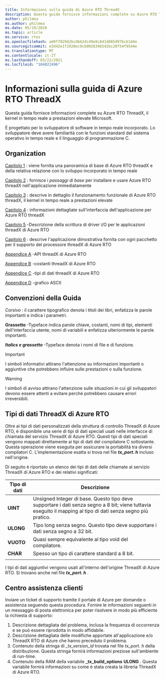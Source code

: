 ```yaml
---
title: Informazioni sulla guida di Azure RTO ThreadX
description: Questa guida fornisce informazioni complete su Azure RTO ThreadX, il kernel in tempo reale a prestazioni elevate Microsoft.
author: philmea
ms.author: philmea
ms.date: 05/19/2020
ms.topic: article
ms.service: rtos
ms.openlocfilehash: ad9f782942bcdbb2dc49a9c841d865d97bcb1d4e
ms.sourcegitcommit: e3d42e1f2920ec9cb002634b542bc20754f9544e
ms.translationtype: MT
ms.contentlocale: it-IT
ms.lasthandoff: 03/22/2021
ms.locfileid: "104822496"
---
```

# <a name="about-the-azure-rtos-threadx-guide"></a>Informazioni sulla guida di Azure RTO ThreadX

Questa guida fornisce informazioni complete su Azure RTO ThreadX, il kernel in tempo reale a prestazioni elevate Microsoft. 

È progettato per lo sviluppatore di software in tempo reale incorporato. Lo sviluppatore deve avere familiarità con le funzioni standard del sistema operativo in tempo reale e il linguaggio di programmazione C.

## <a name="organization"></a>Organization

[Capitolo 1](chapter1.md) : viene fornita una panoramica di base di Azure RTO threadX e della relativa relazione con lo sviluppo incorporato in tempo reale

[Capitolo 2](chapter2.md) : fornisce i *passaggi di base* per installare e usare Azure RTO threadX nell'applicazione immediatamente

[Capitolo 3](chapter3.md) : descrive in dettaglio il funzionamento funzionale di Azure RTO threadX, il kernel in tempo reale a prestazioni elevate

[Capitolo 4](chapter4.md) : informazioni dettagliate sull'interfaccia dell'applicazione per Azure RTO threadX

[Capitolo 5](chapter5.md) -Descrizione della scrittura di driver i/O per le applicazioni threadX di Azure RTO

[Capitolo 6](chapter6.md) : descrive l'applicazione dimostrativa fornita con ogni pacchetto per il supporto del processore threadX di Azure RTO

[Appendice A](appendix-a.md) -API threadX di Azure RTO

[Appendice B](appendix-b.md) -costanti threadX di Azure RTO

[Appendice C](appendix-c.md) -tipi di dati threadX di Azure RTO

[Appendice D](appendix-d.md) -grafico ASCII

## <a name="guide-conventions"></a>Convenzioni della Guida

*Corsivo* : il carattere tipografico denota i titoli dei libri, enfatizza le parole importanti e indica i parametri.

**Grassetto** -Typeface indica parole chiave, costanti, nomi di tipi, elementi dell'interfaccia utente, nomi di variabili e enfatizza ulteriormente le parole importanti.

***Italics e grassetto*** -Typeface denota i nomi di file e di funzione.

> [!IMPORTANT]
> I simboli informativi attirano l'attenzione su informazioni importanti o aggiuntive che potrebbero influire sulle prestazioni o sulla funzione.

> [!WARNING]
> I simboli di avviso attirano l'attenzione sulle situazioni in cui gli sviluppatori devono essere attenti a evitare perché potrebbero causare errori irreversibili.

## <a name="azure-rtos-threadx-data-types"></a>Tipi di dati ThreadX di Azure RTO

Oltre ai tipi di dati personalizzati della struttura di controllo ThreadX di Azure RTO, è disponibile una serie di tipi di dati speciali usati nelle interfacce di chiamata del servizio ThreadX di Azure RTO. Questi tipi di dati speciali vengono mappati direttamente ai tipi di dati del compilatore C sottostante. Questa operazione viene eseguita per assicurare la portabilità tra diversi compilatori C. L'implementazione esatta si trova nel file ***tx_port. h*** incluso nell'origine.

Di seguito è riportato un elenco dei tipi di dati delle chiamate al servizio ThreadX di Azure RTO e dei relativi significati:

| Tipo di dati  | Descrizione |
| -------- | ------------------------------------------------------------------------------------------------------------------------------------ |
| **UINT** | Unsigned Integer di base. Questo tipo deve supportare i dati senza segno a 8 bit; viene tuttavia eseguito il mapping al tipo di dati senza segno più pratico. |
| **ULONG** | Tipo long senza segno. Questo tipo deve supportare i dati senza segno a 32 bit. |
| **VUOTO** | Quasi sempre equivalente al tipo void del compilatore. |
| **CHAR** | Spesso un tipo di carattere standard a 8 bit. |
|  |  |

I tipi di dati aggiuntivi vengono usati all'interno dell'origine ThreadX di Azure RTO. Si trovano anche nel file ***tx_port. h*** .

## <a name="customer-support-center"></a>Centro assistenza clienti

Inviare un ticket di supporto tramite il portale di Azure per domande o assistenza seguendo questa procedura. Fornire le informazioni seguenti in un messaggio di posta elettronica per poter risolvere in modo più efficiente la richiesta di supporto:

1. Descrizione dettagliata del problema, inclusa la frequenza di occorrenza e se può essere riprodotta in modo affidabile.
2. Descrizione dettagliata delle modifiche apportate all'applicazione e/o ThreadX RTO di Azure che hanno preceduto il problema.
3. Contenuto della stringa di *_tx_version_id* trovata nel file *tx_port. h* della distribuzione. Questa stringa fornirà informazioni preziose sull'ambiente di run-time.
4. Contenuto della RAM della variabile **_tx_build_options** **ULONG** . Questa variabile fornirà informazioni su come è stata creata la libreria ThreadX di Azure RTO.
